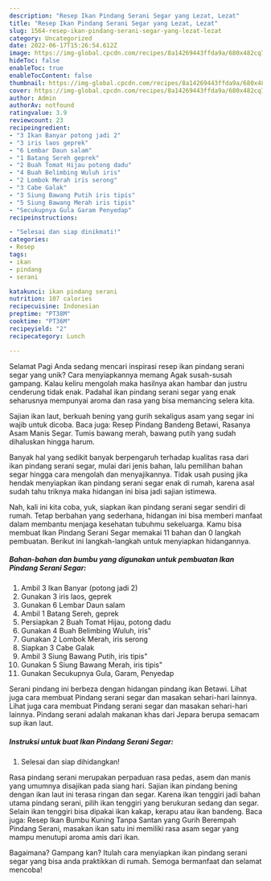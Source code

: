 ```yaml
---
description: "Resep Ikan Pindang Serani Segar yang Lezat, Lezat"
title: "Resep Ikan Pindang Serani Segar yang Lezat, Lezat"
slug: 1564-resep-ikan-pindang-serani-segar-yang-lezat-lezat
category: Uncategorized
date: 2022-06-17T15:26:54.612Z
image: https://img-global.cpcdn.com/recipes/8a14269443ffda9a/680x482cq70/ikan-pindang-serani-segar-foto-resep-utama.jpg
hideToc: false
enableToc: true
enableTocContent: false
thumbnail: https://img-global.cpcdn.com/recipes/8a14269443ffda9a/680x482cq70/ikan-pindang-serani-segar-foto-resep-utama.jpg
cover: https://img-global.cpcdn.com/recipes/8a14269443ffda9a/680x482cq70/ikan-pindang-serani-segar-foto-resep-utama.jpg
author: Admin
authorAv: notfound
ratingvalue: 3.9
reviewcount: 23
recipeingredient:
- "3 Ikan Banyar potong jadi 2"
- "3 iris laos geprek"
- "6 Lembar Daun salam"
- "1 Batang Sereh geprek"
- "2 Buah Tomat Hijau potong dadu"
- "4 Buah Belimbing Wuluh iris"
- "2 Lombok Merah iris serong"
- "3 Cabe Galak"
- "3 Siung Bawang Putih iris tipis"
- "5 Siung Bawang Merah iris tipis"
- "Secukupnya Gula Garam Penyedap"
recipeinstructions:

- "Selesai dan siap dinikmati!"
categories:
- Resep
tags:
- ikan
- pindang
- serani

katakunci: ikan pindang serani 
nutrition: 107 calories
recipecuisine: Indonesian
preptime: "PT38M"
cooktime: "PT36M"
recipeyield: "2"
recipecategory: Lunch

---
```



Selamat Pagi Anda sedang mencari inspirasi resep ikan pindang serani segar yang unik? Cara menyiapkannya memang Agak susah-susah gampang. Kalau keliru mengolah maka hasilnya akan hambar dan justru cenderung tidak enak. Padahal ikan pindang serani segar yang enak seharusnya mempunyai aroma dan rasa yang bisa memancing selera kita.


Sajian ikan laut, berkuah bening yang gurih sekaligus asam yang segar ini wajib untuk dicoba. Baca juga: Resep Pindang Bandeng Betawi, Rasanya Asam Manis Segar. Tumis bawang merah, bawang putih yang sudah dihaluskan hingga harum.

Banyak hal yang sedikit banyak berpengaruh terhadap kualitas rasa dari ikan pindang serani segar, mulai dari jenis bahan, lalu pemilihan bahan segar hingga cara mengolah dan menyajikannya. Tidak usah pusing jika hendak menyiapkan ikan pindang serani segar enak di rumah, karena asal sudah tahu triknya maka hidangan ini bisa jadi sajian istimewa.


Nah, kali ini kita coba, yuk, siapkan ikan pindang serani segar sendiri di rumah. Tetap berbahan yang sederhana, hidangan ini bisa memberi manfaat dalam membantu menjaga kesehatan tubuhmu sekeluarga. Kamu bisa membuat Ikan Pindang Serani Segar memakai 11 bahan dan 0 langkah pembuatan. Berikut ini langkah-langkah untuk menyiapkan hidangannya.

<!--inarticleads1-->

##### Bahan-bahan dan bumbu yang digunakan untuk pembuatan Ikan Pindang Serani Segar:

1. Ambil 3 Ikan Banyar (potong jadi 2)
1. Gunakan 3 iris laos, geprek
1. Gunakan 6 Lembar Daun salam
1. Ambil 1 Batang Sereh, geprek
1. Persiapkan 2 Buah Tomat Hijau, potong dadu
1. Gunakan 4 Buah Belimbing Wuluh, iris&#34;
1. Gunakan 2 Lombok Merah, iris serong
1. Siapkan 3 Cabe Galak
1. Ambil 3 Siung Bawang Putih, iris tipis&#34;
1. Gunakan 5 Siung Bawang Merah, iris tipis&#34;
1. Gunakan Secukupnya Gula, Garam, Penyedap


Serani pindang ini berbeza dengan hidangan pindang ikan Betawi. Lihat juga cara membuat Pindang serani segar dan masakan sehari-hari lainnya. Lihat juga cara membuat Pindang serani segar dan masakan sehari-hari lainnya. Pindang serani adalah makanan khas dari Jepara berupa semacam sup ikan laut. 

<!--inarticleads2-->

##### Instruksi untuk buat Ikan Pindang Serani Segar:


1. Selesai dan siap dihidangkan!

Rasa pindang serani merupakan perpaduan rasa pedas, asem dan manis yang umumnya disajikan pada siang hari. Sajian ikan pindang bening dengan ikan laut ini terasa ringan dan segar. Karena ikan tenggiri jadi bahan utama pindang serani, pilih ikan tenggiri yang berukuran sedang dan segar. Selain ikan tenggiri bisa dipakai ikan kakap, kerapu atau ikan bandeng. Baca juga: Resep Ikan Bumbu Kuning Tanpa Santan yang Gurih Berempah Pindang Serani, masakan ikan satu ini memiliki rasa asam segar yang mampu menutupi aroma amis dari ikan. 

Bagaimana? Gampang kan? Itulah cara menyiapkan ikan pindang serani segar yang bisa anda praktikkan di rumah. Semoga bermanfaat dan selamat mencoba!
